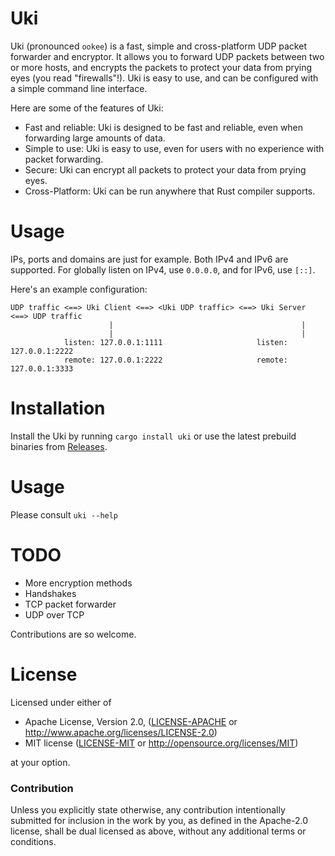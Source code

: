 # Uki

Uki (pronounced `ookee`) is a fast, simple and cross-platform UDP packet forwarder and encryptor. It allows you to forward UDP packets between two or more hosts, and encrypts the packets to protect your data from prying eyes (you read "firewalls"!). Uki is easy to use, and can be configured with a simple command line interface.

Here are some of the features of Uki:

- Fast and reliable: Uki is designed to be fast and reliable, even when forwarding large amounts of data.
- Simple to use: Uki is easy to use, even for users with no experience with packet forwarding.
- Secure: Uki can encrypt all packets to protect your data from prying eyes.
- Cross-Platform: Uki can be run anywhere that Rust compiler supports.

# Usage

IPs, ports and domains are just for example. Both IPv4 and IPv6 are supported.
For globally listen on IPv4, use `0.0.0.0`, and for IPv6, use `[::]`.

Here's an example configuration:

```text
UDP traffic <==> Uki Client <==> <Uki UDP traffic> <==> Uki Server <==> UDP traffic
                      |                                          |
                      |                                          |
            listen: 127.0.0.1:1111                     listen: 127.0.0.1:2222
            remote: 127.0.0.1:2222                     remote: 127.0.0.1:3333
```

# Installation

Install the Uki by running `cargo install uki` or use the latest prebuild binaries from [Releases](https://github.com/sabify/uki/releases/latest).

# Usage

Please consult `uki --help`

# TODO

- More encryption methods
- Handshakes
- TCP packet forwarder
- UDP over TCP

Contributions are so welcome.

# License

Licensed under either of

- Apache License, Version 2.0, ([LICENSE-APACHE](LICENSE-APACHE) or http://www.apache.org/licenses/LICENSE-2.0)
- MIT license ([LICENSE-MIT](LICENSE-MIT) or http://opensource.org/licenses/MIT)

at your option.

### Contribution

Unless you explicitly state otherwise, any contribution intentionally submitted
for inclusion in the work by you, as defined in the Apache-2.0 license, shall be dual licensed as above, without any
additional terms or conditions.
